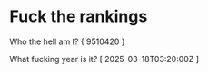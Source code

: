 # Fuck the rankings

Who the hell am I?
{ 9510420 }

What fucking year is it?
[ 2025-03-18T03:20:00Z ]
